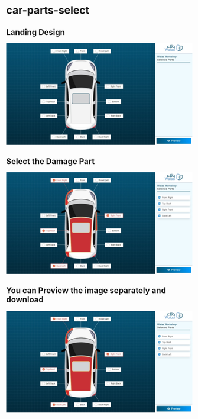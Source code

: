 # car-parts-select

## Landing Design

![alt text](screenshots/01.jpeg)

## Select the Damage Part 

![alt text](screenshots/02.jpeg)

## You can Preview the image separately and download

![alt text](screenshots/02.jpeg)
